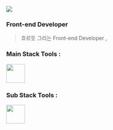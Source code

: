 

![](https://images.velog.io/images/ss3152psy/post/b8dfe875-4504-4ad0-9fac-43e12c150495/name.gif)


### Front-end Developer 

> 흐르듯 그리는 Front-end Developer , 

### Main Stack Tools : 

<image src="https://user-images.githubusercontent.com/70262871/106377017-4e72ca00-63dd-11eb-88c4-ce23537e8051.png" height="50">

### Sub Stack Tools : 

<image src="https://user-images.githubusercontent.com/70262871/106377135-2b94e580-63de-11eb-98db-68cfc0cf528e.png" height="50">




<!--
### Hi there, I'm soyoun! 👋
**sosoyoun/sosoyoun** is a ✨ _special_ ✨ repository because its `README.md` (this file) appears on your GitHub profile.

Here are some ideas to get you started:

- 🔭 I’m currently working on ...
- 🌱 I’m currently learning ...
- 👯 I’m looking to collaborate on ...
- 🤔 I’m looking for help with ...
- 💬 Ask me about ...
- 📫 How to reach me: ...
- 😄 Pronouns: ...
- ⚡ Fun fact: ...
-->
